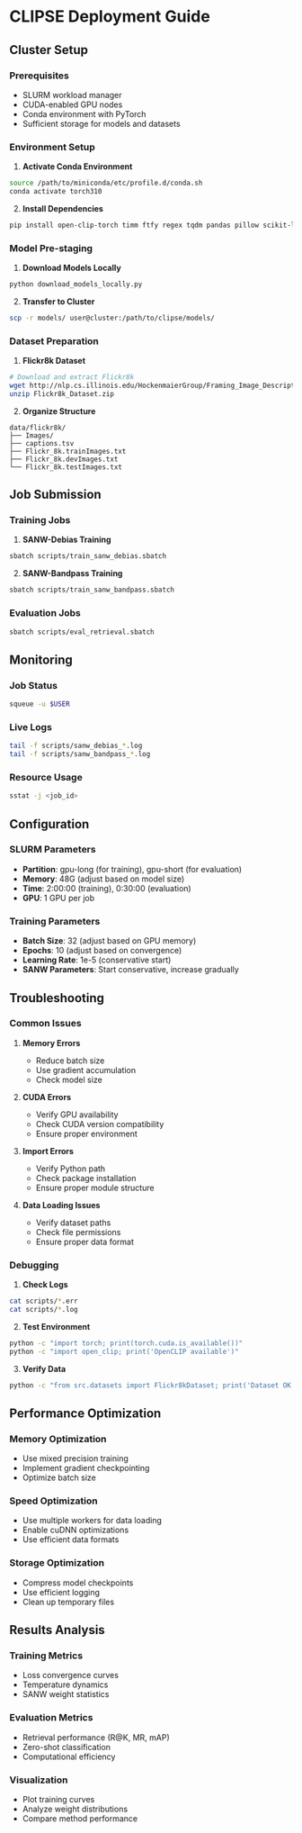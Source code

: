 # CLIPSE Deployment Guide

## Cluster Setup

### Prerequisites
- SLURM workload manager
- CUDA-enabled GPU nodes
- Conda environment with PyTorch
- Sufficient storage for models and datasets

### Environment Setup

1. **Activate Conda Environment**
```bash
source /path/to/miniconda/etc/profile.d/conda.sh
conda activate torch310
```

2. **Install Dependencies**
```bash
pip install open-clip-torch timm ftfy regex tqdm pandas pillow scikit-learn pyyaml
```

### Model Pre-staging

1. **Download Models Locally**
```bash
python download_models_locally.py
```

2. **Transfer to Cluster**
```bash
scp -r models/ user@cluster:/path/to/clipse/models/
```

### Dataset Preparation

1. **Flickr8k Dataset**
```bash
# Download and extract Flickr8k
wget http://nlp.cs.illinois.edu/HockenmaierGroup/Framing_Image_Description/Flickr8k_Dataset.zip
unzip Flickr8k_Dataset.zip
```

2. **Organize Structure**
```
data/flickr8k/
├── Images/
├── captions.tsv
├── Flickr_8k.trainImages.txt
├── Flickr_8k.devImages.txt
└── Flickr_8k.testImages.txt
```

## Job Submission

### Training Jobs

1. **SANW-Debias Training**
```bash
sbatch scripts/train_sanw_debias.sbatch
```

2. **SANW-Bandpass Training**
```bash
sbatch scripts/train_sanw_bandpass.sbatch
```

### Evaluation Jobs

```bash
sbatch scripts/eval_retrieval.sbatch
```

## Monitoring

### Job Status
```bash
squeue -u $USER
```

### Live Logs
```bash
tail -f scripts/sanw_debias_*.log
tail -f scripts/sanw_bandpass_*.log
```

### Resource Usage
```bash
sstat -j <job_id>
```

## Configuration

### SLURM Parameters
- **Partition**: gpu-long (for training), gpu-short (for evaluation)
- **Memory**: 48G (adjust based on model size)
- **Time**: 2:00:00 (training), 0:30:00 (evaluation)
- **GPU**: 1 GPU per job

### Training Parameters
- **Batch Size**: 32 (adjust based on GPU memory)
- **Epochs**: 10 (adjust based on convergence)
- **Learning Rate**: 1e-5 (conservative start)
- **SANW Parameters**: Start conservative, increase gradually

## Troubleshooting

### Common Issues

1. **Memory Errors**
   - Reduce batch size
   - Use gradient accumulation
   - Check model size

2. **CUDA Errors**
   - Verify GPU availability
   - Check CUDA version compatibility
   - Ensure proper environment

3. **Import Errors**
   - Verify Python path
   - Check package installation
   - Ensure proper module structure

4. **Data Loading Issues**
   - Verify dataset paths
   - Check file permissions
   - Ensure proper data format

### Debugging

1. **Check Logs**
```bash
cat scripts/*.err
cat scripts/*.log
```

2. **Test Environment**
```bash
python -c "import torch; print(torch.cuda.is_available())"
python -c "import open_clip; print('OpenCLIP available')"
```

3. **Verify Data**
```bash
python -c "from src.datasets import Flickr8kDataset; print('Dataset OK')"
```

## Performance Optimization

### Memory Optimization
- Use mixed precision training
- Implement gradient checkpointing
- Optimize batch size

### Speed Optimization
- Use multiple workers for data loading
- Enable cuDNN optimizations
- Use efficient data formats

### Storage Optimization
- Compress model checkpoints
- Use efficient logging
- Clean up temporary files

## Results Analysis

### Training Metrics
- Loss convergence curves
- Temperature dynamics
- SANW weight statistics

### Evaluation Metrics
- Retrieval performance (R@K, MR, mAP)
- Zero-shot classification
- Computational efficiency

### Visualization
- Plot training curves
- Analyze weight distributions
- Compare method performance
